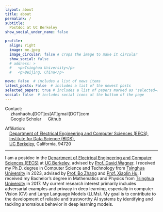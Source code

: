 ```yaml
---
layout: about
title: about
permalink: /
subtitle: 
  Postdoc at UC Berkeley
show_social_under_name: false

profile:
  align: right
  image: me.jpeg
  image_circular: false # crops the image to make it circular
  show_social: false
  # address: >
  #   <p>Tsinghua University</p>
  #   <p>Beijing, China</p>

news: False  # includes a list of news items
latest_posts: False  # includes a list of the newest posts
selected_papers: true # includes a list of papers marked as "selected={true}"
social: false  # includes social icons at the bottom of the page
---
```


Contact:\
&emsp; <a href="mailto:{{ site.email | encode_email }}" title="email"><i class="fas fa-envelope"></i></a> zhanhaohu[DOT]cs[AT]gmail[DOT]com \
&emsp; <a href="https://scholar.google.com/citations?user={{ site.scholar_userid }}" title="Google Scholar"><i class="ai ai-google-scholar"></i></a> Google Scholar 
&emsp; <a href="https://github.com/{{ site.github_username }}" title="GitHub"><i class="fab fa-github"></i></a> Github 

Affiliation:\
&emsp;[Department of Electrical Engineering and Computer Sciences (EECS)](https://eecs.berkeley.edu/),\
&emsp;[Institute for Data Science (BIDS)](https://bids.berkeley.edu/),\
&emsp;[UC Berkeley](https://www.berkeley.edu/), California, 94720

<hr />

I am a postdoc in the [Department of Electrical Engineering and Computer Sciences (EECS)](https://eecs.berkeley.edu/) at [UC Berkeley](https://www.berkeley.edu/), advised by [Prof. David Wagner](https://people.eecs.berkeley.edu/~daw/). I received my Ph.D. degree in Computer Science and Technology from [Tsinghua University](https://www.tsinghua.edu.cn/en/) in 2023, advised by [Prof. Bo Zhang](https://www.cs.tsinghua.edu.cn/csen/info/1059/4006.htm) and [Prof. Xiaolin Hu](http://xlhu.cn/). I received my Bachelor’s degree in Mathematics and Physics from [Tsinghua University](https://www.tsinghua.edu.cn/en/) in 2017. My current research interest primarily includes adversarial examples and privacy in deep learning, especially in computer Vision (CV) and Large Language Models (LLMs). My goal is to contribute to the development of reliable and trustworthy AI systems by identifying and tackling anomalous behavior in deep learning models.

<!-- , including visual classification, visual detection, point-cloud detection, and federated learning models. -->